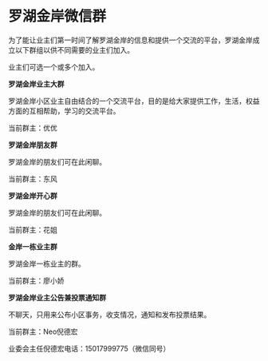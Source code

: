 # 罗湖金岸微信群

为了能让业主们第一时间了解罗湖金岸的信息和提供一个交流的平台，罗湖金岸成立以下群组以供不同需要的业主们加入。

业主们可选一个或多个加入。

**罗湖金岸业主大群**

罗湖金岸小区业主自由结合的一个交流平台，目的是给大家提供工作，生活，权益方面的互相帮助，学习的交流平台。

当前群主：优优

**罗湖金岸朋友群**

罗湖金岸的朋友们可在此闲聊。

当前群主：东风

**罗湖金岸开心群**

罗湖金岸的朋友们可在此闲聊。

当前群主：花姐

**金岸一栋业主群**

罗湖金岸一栋业主的群。

当前群主：廖小娇

**罗湖金岸业主公告兼投票通知群**

不聊天，只用来公布小区事务，收支情况，通知和发布投票结果。

当前群主：Neo倪德宏




业委会主任倪德宏电话：15017999775（微信同号）





